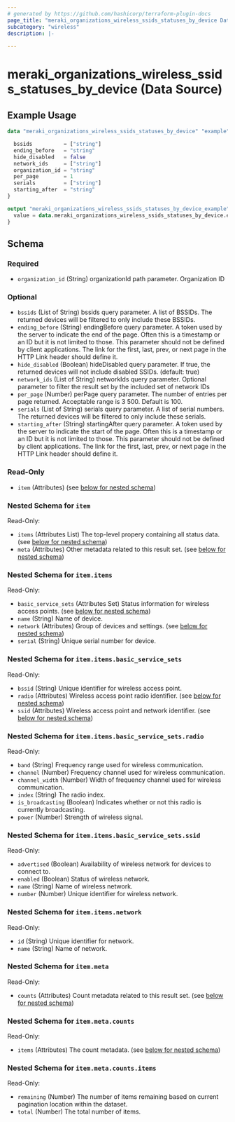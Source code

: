 ```yaml
---
# generated by https://github.com/hashicorp/terraform-plugin-docs
page_title: "meraki_organizations_wireless_ssids_statuses_by_device Data Source - terraform-provider-meraki"
subcategory: "wireless"
description: |-
  
---
```


# meraki_organizations_wireless_ssids_statuses_by_device (Data Source)



## Example Usage

```terraform
data "meraki_organizations_wireless_ssids_statuses_by_device" "example" {

  bssids          = ["string"]
  ending_before   = "string"
  hide_disabled   = false
  network_ids     = ["string"]
  organization_id = "string"
  per_page        = 1
  serials         = ["string"]
  starting_after  = "string"
}

output "meraki_organizations_wireless_ssids_statuses_by_device_example" {
  value = data.meraki_organizations_wireless_ssids_statuses_by_device.example.item
}
```

<!-- schema generated by tfplugindocs -->
## Schema

### Required

- `organization_id` (String) organizationId path parameter. Organization ID

### Optional

- `bssids` (List of String) bssids query parameter. A list of BSSIDs. The returned devices will be filtered to only include these BSSIDs.
- `ending_before` (String) endingBefore query parameter. A token used by the server to indicate the end of the page. Often this is a timestamp or an ID but it is not limited to those. This parameter should not be defined by client applications. The link for the first, last, prev, or next page in the HTTP Link header should define it.
- `hide_disabled` (Boolean) hideDisabled query parameter. If true, the returned devices will not include disabled SSIDs. (default: true)
- `network_ids` (List of String) networkIds query parameter. Optional parameter to filter the result set by the included set of network IDs
- `per_page` (Number) perPage query parameter. The number of entries per page returned. Acceptable range is 3 500. Default is 100.
- `serials` (List of String) serials query parameter. A list of serial numbers. The returned devices will be filtered to only include these serials.
- `starting_after` (String) startingAfter query parameter. A token used by the server to indicate the start of the page. Often this is a timestamp or an ID but it is not limited to those. This parameter should not be defined by client applications. The link for the first, last, prev, or next page in the HTTP Link header should define it.

### Read-Only

- `item` (Attributes) (see [below for nested schema](#nestedatt--item))

<a id="nestedatt--item"></a>
### Nested Schema for `item`

Read-Only:

- `items` (Attributes List) The top-level propery containing all status data. (see [below for nested schema](#nestedatt--item--items))
- `meta` (Attributes) Other metadata related to this result set. (see [below for nested schema](#nestedatt--item--meta))

<a id="nestedatt--item--items"></a>
### Nested Schema for `item.items`

Read-Only:

- `basic_service_sets` (Attributes Set) Status information for wireless access points. (see [below for nested schema](#nestedatt--item--items--basic_service_sets))
- `name` (String) Name of device.
- `network` (Attributes) Group of devices and settings. (see [below for nested schema](#nestedatt--item--items--network))
- `serial` (String) Unique serial number for device.

<a id="nestedatt--item--items--basic_service_sets"></a>
### Nested Schema for `item.items.basic_service_sets`

Read-Only:

- `bssid` (String) Unique identifier for wireless access point.
- `radio` (Attributes) Wireless access point radio identifier. (see [below for nested schema](#nestedatt--item--items--basic_service_sets--radio))
- `ssid` (Attributes) Wireless access point and network identifier. (see [below for nested schema](#nestedatt--item--items--basic_service_sets--ssid))

<a id="nestedatt--item--items--basic_service_sets--radio"></a>
### Nested Schema for `item.items.basic_service_sets.radio`

Read-Only:

- `band` (String) Frequency range used for wireless communication.
- `channel` (Number) Frequency channel used for wireless communication.
- `channel_width` (Number) Width of frequency channel used for wireless communication.
- `index` (String) The radio index.
- `is_broadcasting` (Boolean) Indicates whether or not this radio is currently broadcasting.
- `power` (Number) Strength of wireless signal.


<a id="nestedatt--item--items--basic_service_sets--ssid"></a>
### Nested Schema for `item.items.basic_service_sets.ssid`

Read-Only:

- `advertised` (Boolean) Availability of wireless network for devices to connect to.
- `enabled` (Boolean) Status of wireless network.
- `name` (String) Name of wireless network.
- `number` (Number) Unique identifier for wireless network.



<a id="nestedatt--item--items--network"></a>
### Nested Schema for `item.items.network`

Read-Only:

- `id` (String) Unique identifier for network.
- `name` (String) Name of network.



<a id="nestedatt--item--meta"></a>
### Nested Schema for `item.meta`

Read-Only:

- `counts` (Attributes) Count metadata related to this result set. (see [below for nested schema](#nestedatt--item--meta--counts))

<a id="nestedatt--item--meta--counts"></a>
### Nested Schema for `item.meta.counts`

Read-Only:

- `items` (Attributes) The count metadata. (see [below for nested schema](#nestedatt--item--meta--counts--items))

<a id="nestedatt--item--meta--counts--items"></a>
### Nested Schema for `item.meta.counts.items`

Read-Only:

- `remaining` (Number) The number of items remaining based on current pagination location within the dataset.
- `total` (Number) The total number of items.
